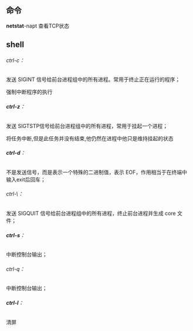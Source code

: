 ## 命令

**netstat**-napt	查看TCP状态



## shell

###### ctrl-c：

发送 SIGINT 信号给前台进程组中的所有进程。常用于终止正在运行的程序；

强制中断程序的执行

###### **ctrl-z**：

发送 SIGTSTP信号给前台进程组中的所有进程，常用于挂起一个进程；

将任务中断,但是此任务并没有结束,他仍然在进程中他只是维持挂起的状态

###### **ctrl-d**：

不是发送信号，而是表示一个特殊的二进制值，表示 EOF，作用相当于在终端中输入exit后回车；

###### ctrl-\：

发送 SIGQUIT 信号给前台进程组中的所有进程，终止前台进程并生成 core 文件；

###### **ctrl-s**：

中断控制台输出；

###### ctrl-q：

中断控制台输出；

###### **ctrl-l**：

清屏